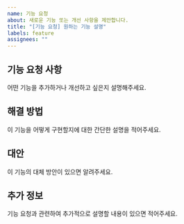 ```yaml
---
name: 기능 요청
about: 새로운 기능 또는 개선 사항을 제안합니다.
title: "[기능 요청] 원하는 기능 설명"
labels: feature
assignees: ""
---
```


## 기능 요청 사항

어떤 기능을 추가하거나 개선하고 싶은지 설명해주세요.

## 해결 방법

이 기능을 어떻게 구현할지에 대한 간단한 설명을 적어주세요.

## 대안

이 기능의 대체 방안이 있으면 알려주세요.

## 추가 정보

기능 요청과 관련하여 추가적으로 설명할 내용이 있으면 적어주세요.
